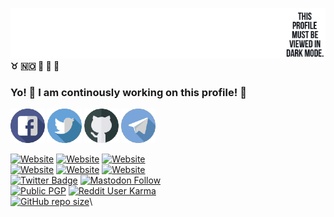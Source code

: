 [![GitHub Banner](https://raw.githubusercontent.com/venturahimself/venturahimself/main/venturahimself.github.png)](https://github.com/venturahimself)\
**:taurus: :norway: :rocket: :e-mail: :elephant:**
### Yo! 👋 I am continously working on this profile! 💬

[![Facebook](https://raw.githubusercontent.com/venturahimself/venturahimself/main/facebook.transparent.small.png)](https://facebook.com/venturahimself)
[![Twitter](https://raw.githubusercontent.com/venturahimself/venturahimself/main/twitter.transparent.small.png)](https://twitter.com/venturahimself)
[![Github](https://raw.githubusercontent.com/venturahimself/venturahimself/main/github.transparent.small.png)](https://github.com/venturahimself)
[![Telegram](https://raw.githubusercontent.com/venturahimself/venturahimself/main/telegram.transparent.small.png)](https://t.me/venturahimself)

[![Website](https://img.shields.io/website?label=lasse.kjolstad.pro&style=for-the-badge&url=https%3A%2F%2Flasse.kjolstad.pro)](https://lasse.kjolstad.pro)
[![Website](https://img.shields.io/website?label=lasse.wtf&style=for-the-badge&url=https%3A%2F%2Flasse.wtf)](https://lasse.wtf)
[![Website](https://img.shields.io/website?label=ventura.black&style=for-the-badge&url=https%3A%2F%2Fventura.black)](https://ventura.black)\
[![Website](https://img.shields.io/website?label=ventura.sh&style=for-the-badge&url=https%3A%2F%2Fventura.sh)](https://ventura.sh)
[![Website](https://img.shields.io/website?label=vln.one&style=for-the-badge&url=https%3A%2F%2Fvln.one)](https://vln.one)
[![Website](https://img.shields.io/website?label=vntra.eu.org&style=for-the-badge&url=https%3A%2F%2Fvntra.eu.org)](https://vntra.eu.org)\
[![Twitter Badge](https://img.shields.io/badge/Twitter-Profile-informational?style=for-the-badge&logo=twitter&logoColor=white&color=1CA2F1)](https://twitter.com/venturahimself)
[![Mastodon Follow](https://img.shields.io/mastodon/follow/116722?domain=https%3A%2F%2Fmstdn.social&style=for-the-badge)](https://mstdn.social/@venturahimself)\
[![Public PGP](https://img.shields.io/keybase/pgp/venturahimself?style=for-the-badge)]([https://gist.github.com/49a6f3fc5ef2ad3a72810505076ce031](https://gist.github.com/venturahimself/49a6f3fc5ef2ad3a72810505076ce031))
[![Reddit User Karma](https://img.shields.io/reddit/user-karma/combined/venturahimself?style=for-the-badge)](https://reddit.com/u/venturahimself/)\
[![GitHub repo size](https://img.shields.io/github/repo-size/venturahimself/venturahimself?style=for-the-badge)](https://github.com/venturahimself/venturahimself)\

